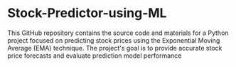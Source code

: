 # Stock-Predictor-using-ML
This GitHub repository contains the source code and materials for a Python project focused on predicting stock prices using the Exponential Moving Average (EMA) technique. The project's goal is to provide accurate stock price forecasts and evaluate prediction model performance
